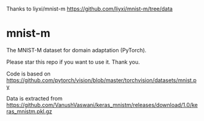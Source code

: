 Thanks to
liyxi/mnist-m 
https://github.com/liyxi/mnist-m/tree/data

# mnist-m

The MNIST-M dataset for domain adaptation (PyTorch). 

Please star this repo if you want to use it. Thank you.

Code is based on https://github.com/pytorch/vision/blob/master/torchvision/datasets/mnist.py

Data is extracted from https://github.com/VanushVaswani/keras_mnistm/releases/download/1.0/keras_mnistm.pkl.gz
